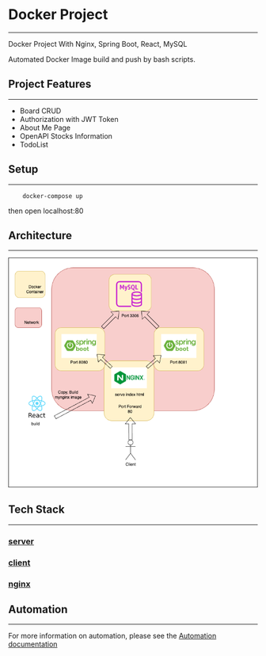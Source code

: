 # Docker Project
***
Docker Project With Nginx, Spring Boot, React, MySQL

Automated Docker Image build and push by bash scripts.

## Project Features

---
- Board CRUD
- Authorization with JWT Token
- About Me Page
- OpenAPI Stocks Information
- TodoList

## Setup

---
```
    docker-compose up
```
then open localhost:80



## Architecture

---
![Architecture](./images/arch.png)

## Tech Stack

---

### [server](./docs/server.md)
### [client](./docs/client.md)
### [nginx](./docs/nginx.md)

## Automation

---
For more information on automation, please see the [Automation documentation](./docs/automation.md)